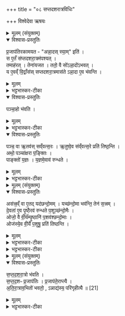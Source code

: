 +++
title = "०८ सप्तदशरात्रविधिः"

+++
विश्वेदेवा ऋषयः
<details><summary>मूलम् (संयुक्तम्)</summary>

प्र॒जाप॑तिरकामयतान्ना॒दस्स्या॒मिति॒ स ए॒तँ स॑प्तदशरा॒त्रम॑पश्य॒त्तमाह॑र॒त्तेना॑यजत॒ ततो॒ वै सो॑ऽन्ना॒दो॑ऽभव॒द्य ए॒वव्ँवि॒द्वाँस॑स्सप्तदशरा॒त्रमास॑तेऽन्ना॒दा ए॒व भ॑वन्ति पञ्चा॒हो भ॑वति॒ पञ्च॒ वा ऋ॒तव॑स्सव्ँवत्स॒र ऋ॒तुष्वे॒व स॑व्ँवत्स॒रे प्रति॑ तिष्ठ॒न्त्यथो॒ पञ्चा॑क्षरा प॒ङ्क्तिᳶ पाङ्क्तो॑ य॒ज्ञो य॒ज्ञमे॒वाव॑ रुन्ध॒ते
</details>

<details open><summary>विश्वास-प्रस्तुतिः</summary>

प्र॒जाप॑तिरकामयत - "अन्ना॒दस् स्या॒म्" इति॑ ।  
स ए॒तँ स॑प्तदशरा॒त्रम॑पश्यत् ।  
तमाह॑रत् । तेना॑यजत । ततो॒ वै सो॑ऽन्ना॒दो॑ऽभवत् ।  
य ए॒वव्ँ वि॒द्वाँस॑स् सप्तदशरा॒त्रमास॑ते ऽन्ना॒दा ए॒व भ॑वन्ति ।
</details>

<details><summary>मूलम्</summary>

प्र॒जाप॑तिरकामयत - "अन्ना॒दस् स्या॒म्" इति॑ ।  
स ए॒तँ स॑प्तदशरा॒त्रम॑पश्यत् ।  
तमाह॑रत् । तेना॑यजत । ततो॒ वै सो॑ऽन्ना॒दो॑ऽभवत् ।  
य ए॒वव्ँ वि॒द्वाँस॑स् सप्तदशरा॒त्रमास॑ते ऽन्ना॒दा ए॒व भ॑वन्ति ।
</details>

<details><summary>भट्टभास्कर-टीका</summary>

1अय सप्तदशरात्त्रो विधीयते - प्रजापतिरकामयतेत्यादि ॥ गतम् । तस्य चैतान्यहानि - अतिरात्रो ज्योतिर्गौरायुः पञ्चाहो द्वादशाहस्य दशाहान्यतिरात्र इति ।
</details>

<details open><summary>विश्वास-प्रस्तुतिः</summary>

पञ्चा॒हो भ॑वति ।
</details>

<details><summary>मूलम्</summary>

पञ्चा॒हो भ॑वति ।
</details>

<details><summary>भट्टभास्कर-टीका</summary>

पञ्चाह इति । कानि पुनरिमान्यहानि - 'आभिप्लाविकानामयमविच्छेदः' इत्याचार्यः । तत्र वचनसामर्थ्यात्प्राकृतान्यपि पृष्ठ्यहानि गृह्यन्ते । अभिप्लवषडहस्याद्यानि पञ्च गृह्यन्ते । कानि पुनस्तानि - ज्योतिरग्निष्टोमो रथन्तरसामा प्रथमः, गौरुक्थ्यो बृहत्सामा द्वितीयः, आयुरुक्थ्यो रथन्तरसामा तृतीयः, गौरुक्थ्यो बृहत्सामा चतुर्थः, आयुरुक्थ्यो रथन्तरसामा पञ्चमः इति । ज्योतिरग्निष्टोमो बृहत्सामा षष्ठः, स तु त्यज्यते ।
</details>

<details open><summary>विश्वास-प्रस्तुतिः</summary>

पञ्च॒ वा ऋ॒तव॑स् सव्ँवत्स॒रः ।
ऋ॒तुष्वे॒व स॑व्ँवत्स॒रे प्रति॑ तिष्ठ॒न्ति ।  
अथो॒ पञ्चा॑क्षरा प॒ङ्क्तिः ।  
पाङ्क्तो॑ य॒ज्ञः । य॒ज्ञमे॒वाव॑ रुन्धते ।
</details>

<details><summary>मूलम्</summary>

पञ्च॒ वा ऋ॒तव॑स् सव्ँवत्स॒रः ।
ऋ॒तुष्वे॒व स॑व्ँवत्स॒रे प्रति॑ तिष्ठ॒न्ति ।  
अथो॒ पञ्चा॑क्षरा प॒ङ्क्तिः ।  
पाङ्क्तो॑ य॒ज्ञः । य॒ज्ञमे॒वाव॑ रुन्धते ।
</details>

<details><summary>भट्टभास्कर-टीका</summary>

पञ्च वा इत्यादि । गतम् । हेमन्तशिशिशिरयोरेकत्वात् पञ्चत्वम् । अथो अपि च पञ्चत्वान्वयेन पाङ्क्तयज्ञावरोधः । पङ्क्तिप्रभवत्वाद्वा धानादिपञ्चकसाधनत्वाद्वा पाङ्क्तत्वं यज्ञस्य । पङ्क्तिशब्द उत्सादिरित्युक्तम् ॥
</details>

<details><summary>मूलम् (संयुक्तम्)</summary>

अस॑त्त्र॒व्ँवा ए॒तत् [20]  
यद॑छन्दो॒मय्ँयच्छ॑न्दो॒मा भव॑न्ति॒ तेन॑ स॒त्त्रन्दे॒वता॑ ए॒व पृ॒ष्ठैरव॑ रुन्धते प॒शूञ्छ॑न्दो॒मैरोजो॒ वै वी॒र्य॑म्पृ॒ष्ठानि॑ प॒शव॑श्छन्दो॒मा ओज॑स्ये॒व वी॒र्ये॑ प॒शुषु॒ प्रति॑ तिष्ठन्ति
</details>

<details open><summary>विश्वास-प्रस्तुतिः</summary>

अस॑त्त्र॒व्ँ वा ए॒तद् यद॑छन्दो॒मम् ।
यच्छ॑न्दो॒मा भव॑न्ति॒ तेन॑ स॒त्त्रम् ।  
दे॒वता॑ ए॒व पृ॒ष्ठैरव॑ रुन्धते प॒शूञ्छ॑न्दो॒मैः ।  
ओजो॒ वै वी॒र्य॑म्पृ॒ष्ठानि॑ प॒शव॑श्छन्दो॒माः ।  
ओज॑स्ये॒व वी॒र्ये॑ प॒शुषु॒ प्रति॑ तिष्ठन्ति ।
</details>

<details><summary>मूलम्</summary>

अस॑त्त्र॒व्ँ वा ए॒तद् यद॑छन्दो॒मम् ।
यच्छ॑न्दो॒मा भव॑न्ति॒ तेन॑ स॒त्त्रम् ।  
दे॒वता॑ ए॒व पृ॒ष्ठैरव॑ रुन्धते प॒शूञ्छ॑न्दो॒मैः ।  
ओजो॒ वै वी॒र्य॑म्पृ॒ष्ठानि॑ प॒शव॑श्छन्दो॒माः ।  
ओज॑स्ये॒व वी॒र्ये॑ प॒शुषु॒ प्रति॑ तिष्ठन्ति ।
</details>

<details><summary>भट्टभास्कर-टीका</summary>

2असत्त्रं वा इत्यादि व्याख्यातम् ।  तेन पञ्चाहादुपरि द्वादशाहीयो दशरात्रो गृह्यते ॥  

-  अस॑त्त्र॒व्ँ वा ए॒तद् यद॑छन्दो॒मम् ।
यच्छ॑न्दो॒मा भव॑न्ति॒ तेन॑ स॒त्त्रम् ।  
दे॒वता॑ ए॒व पृ॒ष्ठैरव॑ रुन्धते , प॒शूञ्छ॑न्दो॒मैः ।  
ओजो॒ वा वी॒र्य॑म्पृ॒ष्ठानि॑ प॒शव॑श्छन्दो॒मा ।  
ओज॑स्ये॒व वी॒र्ये॑ प॒शुषु॒ प्रति॑ तिष्ठन्ति । पञ्चदशरा॒त्रो भ॑वति, पञ्चद॒शो वज्रः॑।  
वज्र॑मे॒व भ्रातृ॑व्येभ्य॒ᳶ प्र ह॑रन्ति ।
अ॒ति॒रा॒त्राव॒भितो॑ भवतः ।
इन्द्रि॒यस्य॒ परि॑गृहीत्यै ॥ [15]  
</details>

<details><summary>भट्टभास्कर-टीका</summary>

2असत्रमित्यादि । । नेदमछन्दोमस्य सत्रस्य प्रतिषेधार्थं, अपि तु छन्दोमवतः प्रशंसार्थं, छन्दोमवतस्सकाशे अछन्दोमं सत्रव्यपदेशं नार्हतीति । ओजसि वीर्ये पशुषु प्रतितिष्ठन्ति प्रतिष्ठां गच्छन्ति । पञ्चदशरात्र इति । छन्दोमविधिः । पञ्चदशो वज्र इति । वीर्यवत्त्वात् । अतिरात्रावित्यादि । गतम् । इन्द्रियपरिग्रहो विशेषः ॥
</details>

<details><summary>मूलम् (संयुक्तम्)</summary>

सप्तदशरा॒त्रो भ॑वति सप्तद॒शᳶ प्र॒जाप॑तिᳶ प्र॒जाप॑ते॒राप्त्या॑ अतिरा॒त्राव॒भितो॑ भवतो॒ऽन्नाद्य॑स्य॒ परि॑गृहीत्यै ॥ [21]  
</details>

<details open><summary>विश्वास-प्रस्तुतिः</summary>

स॒प्त॒द॒श॒रा॒त्रो भ॑वति ।  
स॒प्त॒द॒शᳶ प्र॒जाप॑तिः ।
प्र॒जाप॑ते॒राप्त्यै ।  
अ॒ति॒रा॒त्राव॒भितो॑ भवतो॒ ,
ऽन्नाद्य॑स्य॒ परि॑गृहीत्यै ॥ [21]
</details>

<details><summary>मूलम्</summary>

स॒प्त॒द॒श॒रा॒त्रो भ॑वति ।  
स॒प्त॒द॒शᳶ प्र॒जाप॑तिः ।
प्र॒जाप॑ते॒राप्त्यै ।  
अ॒ति॒रा॒त्राव॒भितो॑ भवतो॒ ,
ऽन्नाद्य॑स्य॒ परि॑गृहीत्यै ॥ [21]
</details>

<details><summary>भट्टभास्कर-टीका</summary>

3सप्तदशरात्र इत्यादि ॥ सप्तदशस्य प्रजासाधनत्वात् सप्तदशः प्रजापतिः । अतिरात्राभ्यां अन्नाद्यस्य परिग्रहः, अन्नाद्यकामो हि प्रजापतिः अन्नाङ्गतेति? ॥

इति सप्तमे तृतीये अष्टमोनुवाकः ॥
</details>
